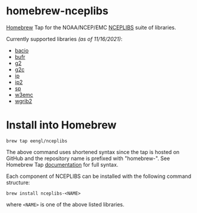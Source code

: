 # homebrew-nceplibs
[Homebrew](https://brew.sh) Tap for the NOAA/NCEP/EMC [NCEPLIBS](https://github.com/NOAA-EMC/NCEPLIBS) suite of libraries.

Currently supported libraries *(as of 11/16/2021)*:
* [bacio](https://github.com/NOAA-EMC/NCEPLIBS-bacio)
* [bufr](https://github.com/NOAA-EMC/NCEPLIBS-bufr)
* [g2](https://github.com/NOAA-EMC/NCEPLIBS-g2)
* [g2c](https://github.com/NOAA-EMC/NCEPLIBS-g2c)
* [ip](https://github.com/NOAA-EMC/NCEPLIBS-ip)
* [ip2](https://github.com/NOAA-EMC/NCEPLIBS-ip2)
* [sp](https://github.com/NOAA-EMC/NCEPLIBS-sp)
* [w3emc](https://github.com/NOAA-EMC/NCEPLIBS-w3emc)
* [wgrib2](https://github.com/NOAA-EMC/NCEPLIBS-wgrib2)

# Install into Homebrew
```
brew tap eengl/nceplibs
```
The above command uses shortened syntax since the tap is hosted on GitHub and the repository name is prefixed with "homebrew-".  See Homebrew Tap [documentation](https://docs.brew.sh/Taps) for full syntax.

Each component of NCEPLIBS can be installed with the following command structure:
```
brew install nceplibs-<NAME>
```
where `<NAME>` is one of the above listed libraries.
